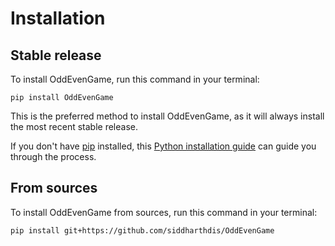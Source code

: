 # Installation

## Stable release

To install OddEvenGame, run this command in your terminal:

```
pip install OddEvenGame
```

This is the preferred method to install OddEvenGame, as it will always install the most recent stable release.

If you don't have [pip](https://pip.pypa.io) installed, this [Python installation guide](http://docs.python-guide.org/en/latest/starting/installation/) can guide you through the process.

## From sources

To install OddEvenGame from sources, run this command in your terminal:

```
pip install git+https://github.com/siddharthdis/OddEvenGame
```
